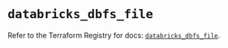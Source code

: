 # `databricks_dbfs_file`

Refer to the Terraform Registry for docs: [`databricks_dbfs_file`](https://registry.terraform.io/providers/databricks/databricks/1.62.1/docs/resources/dbfs_file).
